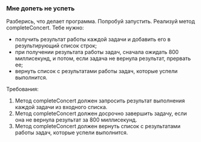 
### Мне допеть не успеть

Разберись, что делает программа. Попробуй запустить.
Реализуй метод completeConcert. Тебе нужно:
- получить результат работы каждой задачи и добавить его в результирующий список строк;
- при получении результата работы задач, сначала ожидать 800 миллисекунд, и потом, если задача не вернула результат, прервать ее;
- вернуть список с результатами работы задач, которые успели выполнится.


Требования:
1.	Метод completeConcert должен запросить результат выполнения каждой задачи из входного списка.
2.	Метод completeConcert должен досрочно завершить задачу, если она не вернула результат за 800 миллисекунд.
3.	Метод completeConcert должен вернуть список с результатами работы задач, которые успели выполнится.


